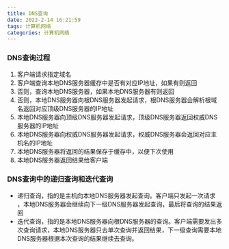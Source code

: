 ```yaml
---
title: DNS查询
date: 2022-2-14 16:21:59
tags: 计算机网络
categories: 计算机网络
---
```


### DNS查询过程

1. 客户端请求指定域名
2. 客户端查询本地DNS服务器缓存中是否有对应IP地址，如果有则返回
3. 否则，查询本地DNS服务器，如果本地DNS服务器有则返回
4. 否则，本地DNS服务器向根DNS服务器发起请求，根DNS服务器会解析根域名返回对应顶级DNS服务器的IP地址
5. 本地DNS服务器向顶级DNS服务器发起请求，顶级DNS服务器返回权威DNS服务器的IP地址
6. 本地DNS服务器向权威DNS服务器发起请求，权威DNS服务器会返回对应主机名的IP地址
7. 本地DNS服务器将返回的结果保存于缓存中，以便下次使用
8. 本地DNS服务器返回结果给客户端

### DNS查询中的递归查询和迭代查询

* 递归查询，指的是主机向本地DNS服务器发起查询。客户端只发起一次请求 ，本地DNS服务器会继续向下一级DNS服务器发起查询，最后将查询的结果返回
* 迭代查询，指的是本地DNS服务器向根DNS服务器的查询。客户端需要发出多次查询请求，本地DNS服务器只去单次查询并返回结果，下一级查询需要本地DNS服务器根据本次查询的结果继续去查询。



